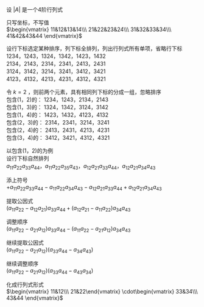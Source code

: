 设 $|A|$ 是一个4阶行列式    
    
只写坐标，不写值    
 $\begin{vmatrix}    
11&12&13&14\\\     
21&22&23&24\\\     
31&32&33&34\\\     
41&42&43&44    
\end{vmatrix}$     
    
设行下标选定某种排序，列下标全排列，列出行列式所有单项，省略行下标    
 $1234，1243，1324，1342，1423，1432$     
 $2134，2143，2314，2341，2413，2431$     
 $3124，3142，3214，3241，3412，3421$     
 $4123，4132，4213，4231，4312，4321$     
    
令 $k=2$ ，则前两个元素，具有相同列下标的分成一组，忽略排序    
包含(1，2)的： $1234，1243，2134，2143$     
包含(1，3)的： $1324，1342，3124，3142$     
包含(1，4)的： $1423，1432，4123，4132$     
包含(2，3)的： $2314，2341，3214，3241$     
包含(2，4)的： $2413，2431，4213，4231$     
包含(3，4)的： $3412，3421，4312，4321$     
    
以包含(1，2)的为例    
设行下标自然排列    
 $a_{11}a_{22}a_{33}a_{44}，    
a_{11}a_{22}a_{35}a_{43}，    
a_{12}a_{21}a_{33}a_{44}，    
a_{12}a_{21}a_{34}a_{43}$     
    
添上符号    
 $+a_{11}a_{22}a_{33}a_{44}    
-a_{11}a_{22}a_{34}a_{43}    
-a_{12}a_{21}a_{33}a_{44}    
+a_{12}a_{21}a_{34}a_{43}$     
    
提取公因式    
 $(a_{11}a_{22}-a_{12}a_{21})a_{33}a_{44}    
+(a_{12}a_{21}-a_{11}a_{22})a_{34}a_{43}$     
    
调整顺序    
 $(a_{11}a_{22}-a_{21}a_{12})a_{33}a_{44}    
-(a_{11}a_{22}-a_{21}a_{12})a_{34}a_{43}$     
    
继续提取公因式    
 $(a_{11}a_{22}-a_{21}a_{12})    
(a_{33}a_{44}-a_{34}a_{43})$     
    
继续调整顺序    
 $(a_{11}a_{22}-a_{21}a_{12})    
(a_{33}a_{44}-a_{43}a_{34})$     
    
化成行列式形式    
 $\begin{vmatrix}    
11&12\\\ 21&22\end{vmatrix}    
\cdot\begin{vmatrix}    
33&34\\\     
43&44    
\end{vmatrix}$     
    
    
    
    
    
